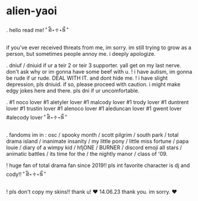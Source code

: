 # alien-yaoi
. hello read me!
˚ ཐི⋆♱⋆ཋྀ ˚

if you've ever received threats from me, im sorry. im still trying to grow as a person, but sometimes people annoy me. i deeply apologize.

. dniuf / dniuid if ur a teir 2 or teir 3 supporter. yall get on my last nerve. don't ask why or im gonna have some beef with u. 
! i have autism, im gonna be rude if ur rude. DEAL WITH IT. and dont hide me. 
! i have slight depression, pls dniuid. if so, please proceed with caution. i might make edgy jokes here and there. pls dni if ur uncomfortable. 

. #1 noco lover #1 aletyler lover #1 malcody lover #1 trody lover #1 duntrent lover #1 trustin lover #1 alenoco lover #1 aleduncan lover #1 gwent lover #alecody lover
˚ ཐི⋆♱⋆ཋྀ ˚

. fandoms im in : osc / spooky month / scott pilgrim / south park / total drama island / inanimate insanity / my little pony / little miss fortune / papa louie / diary of a wimpy kid / hfjONE / BURNER / discord emoji all stars / animatic battles / its time for the / the nightly manor / class of '09.

! huge fan of total drama fan since 2019!! pls int favorite character is dj and cody!! 
˚ ཐི⋆♱⋆ཋྀ ˚

! pls don't copy my skins!! thank u! ❤️
14.06.23 thank you. im sorry. ❤️
